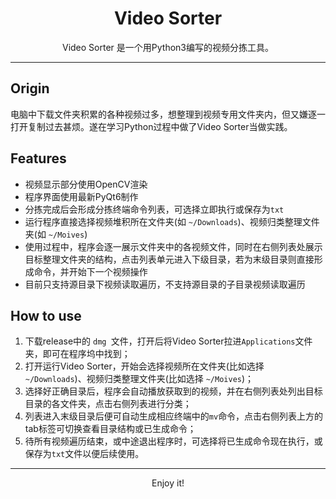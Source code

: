 <h1  align="center">Video Sorter</h1>

<p align="center">Video Sorter 是一个用Python3编写的视频分拣工具。</p>

---

## Origin

​		电脑中下载文件夹积累的各种视频过多，想整理到视频专用文件夹内，但又嫌逐一打开复制过去甚烦。遂在学习Python过程中做了Video Sorter当做实践。

## Features

- 视频显示部分使用OpenCV渲染
- 程序界面使用最新PyQt6制作
- 分拣完成后会形成分拣终端命令列表，可选择立即执行或保存为`txt`
- 运行程序直接选择视频堆积所在文件夹(如 `~/Downloads`)、视频归类整理文件夹(如 `~/Moives`)
- 使用过程中，程序会逐一展示文件夹中的各视频文件，同时在右侧列表处展示目标整理文件夹的结构，点击列表单元进入下级目录，若为末级目录则直接形成命令，并开始下一个视频操作
- 目前只支持源目录下视频读取遍历，不支持源目录的子目录视频读取遍历

## How to use

1. 下载<a herf="releases">release</a>中的 `dmg `文件，打开后将Video Sorter拉进`Applications`文件夹，即可在程序坞中找到；
2. 打开运行Video Sorter，开始会选择视频所在文件夹(比如选择 `~/Downloads`)、视频归类整理文件夹(比如选择 `~/Moives`)；
3. 选择好正确目录后，程序会自动播放获取到的视频，并在右侧列表处列出目标目录的各文件夹，点击右侧列表进行分类；
4. 列表进入末级目录后便可自动生成相应终端中的`mv`命令，点击右侧列表上方的tab标签可切换查看目录结构或已生成命令；
5. 待所有视频遍历结束，或中途退出程序时，可选择将已生成命令现在执行，或保存为`txt`文件以便后续使用。

---

<p align="center">
  Enjoy it!
</p>


